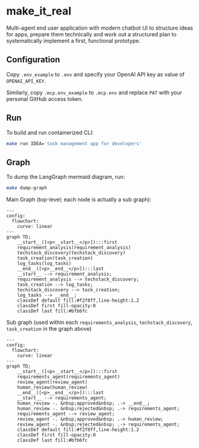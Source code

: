 # make_it_real

Multi-agent end user application with modern chatbot UI to structure ideas for apps, prepare them technically and work out a structured plan to systematically implement a first, functional prototype.

## Configuration

Copy `.env_example` to `.env` and specify your OpenAI API key as value of `OPENAI_API_KEY`.

Similarly, copy `.mcp.env_example` to `.mcp.env` and replace `PAT` with your personal GitHub access token.

## Run

To build and run containerized CLI:
```sh
make run IDEA='task management app for developers'
```

## Graph

To dump the LangGraph mermaid diagram, run:
```sh
make dump-graph
```

Main Graph (top-level; each node is actually a sub graph):
```mermaid
---
config:
  flowchart:
    curve: linear
---
graph TD;
	__start__([<p>__start__</p>]):::first
	requirement_analysis(requirement_analysis)
	techstack_discovery(techstack_discovery)
	task_creation(task_creation)
	log_tasks(log_tasks)
	__end__([<p>__end__</p>]):::last
	__start__ --> requirement_analysis;
	requirement_analysis --> techstack_discovery;
	task_creation --> log_tasks;
	techstack_discovery --> task_creation;
	log_tasks --> __end__;
	classDef default fill:#f2f0ff,line-height:1.2
	classDef first fill-opacity:0
	classDef last fill:#bfb6fc

```
Sub graph (used within each `requirements_analysis`, `techstack_discovery`, `task_creation` in the graph above)
```mermaid
---
config:
  flowchart:
    curve: linear
---
graph TD;
	__start__([<p>__start__</p>]):::first
	requirements_agent(requirements_agent)
	review_agent(review_agent)
	human_review(human_review)
	__end__([<p>__end__</p>]):::last
	__start__ --> requirements_agent;
	human_review -. &nbsp;approved&nbsp; .-> __end__;
	human_review -. &nbsp;rejected&nbsp; .-> requirements_agent;
	requirements_agent --> review_agent;
	review_agent -. &nbsp;approved&nbsp; .-> human_review;
	review_agent -. &nbsp;rejected&nbsp; .-> requirements_agent;
	classDef default fill:#f2f0ff,line-height:1.2
	classDef first fill-opacity:0
	classDef last fill:#bfb6fc

```
